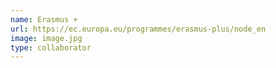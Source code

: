 ```yaml
---
name: Erasmus +
url: https://ec.europa.eu/programmes/erasmus-plus/node_en
image: image.jpg
type: collaborator
---
```


